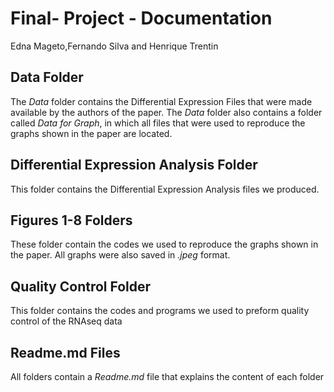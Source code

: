 # Final- Project - Documentation

Edna Mageto,Fernando Silva and Henrique Trentin

## Data Folder
The *Data* folder contains the Differential Expression Files that were made available by the authors of the paper. The *Data* folder also contains a folder called *Data for Graph*, in which all files that were used to reproduce the graphs shown in the paper are located.

## Differential Expression Analysis Folder
This folder contains the Differential Expression Analysis files we produced.

## Figures 1-8 Folders
These folder contain the codes we used to reproduce the graphs shown in the paper. All graphs were also saved in *.jpeg* format.

## Quality Control Folder
This folder contains the codes and programs we used to preform quality control of the RNAseq data

## Readme.md Files
All folders contain a *Readme.md* file that explains the content of each folder
